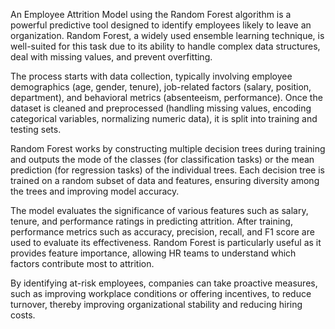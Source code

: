 An Employee Attrition Model using the Random Forest algorithm is a powerful predictive tool designed to identify employees likely to leave an organization. Random Forest, a widely used ensemble learning technique, is well-suited for this task due to its ability to handle complex data structures, deal with missing values, and prevent overfitting.

The process starts with data collection, typically involving employee demographics (age, gender, tenure), job-related factors (salary, position, department), and behavioral metrics (absenteeism, performance). Once the dataset is cleaned and preprocessed (handling missing values, encoding categorical variables, normalizing numeric data), it is split into training and testing sets.

Random Forest works by constructing multiple decision trees during training and outputs the mode of the classes (for classification tasks) or the mean prediction (for regression tasks) of the individual trees. Each decision tree is trained on a random subset of data and features, ensuring diversity among the trees and improving model accuracy.

The model evaluates the significance of various features such as salary, tenure, and performance ratings in predicting attrition. After training, performance metrics such as accuracy, precision, recall, and F1 score are used to evaluate its effectiveness. Random Forest is particularly useful as it provides feature importance, allowing HR teams to understand which factors contribute most to attrition.

By identifying at-risk employees, companies can take proactive measures, such as improving workplace conditions or offering incentives, to reduce turnover, thereby improving organizational stability and reducing hiring costs.






